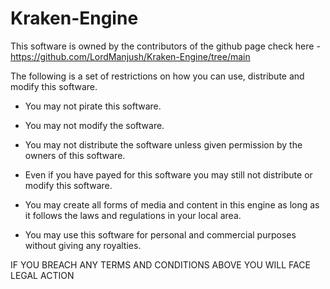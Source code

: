 # Kraken-Engine

This software is owned by the contributors of the github page check here - https://github.com/LordManjush/Kraken-Engine/tree/main


The following is a set of restrictions on how you can use, distribute and modify this software.

- You may not pirate this software. 

- You may not modify the software.

- You may not  distribute the software unless given permission by the owners of this software.

- Even if you have payed for this software you may still not distribute or modify this software.

- You may create all forms of media and content in this engine as long as it follows the laws and regulations in your local area.

- You may use this software for personal and commercial purposes without giving any royalties.

IF YOU BREACH ANY TERMS AND CONDITIONS ABOVE YOU WILL FACE LEGAL ACTION